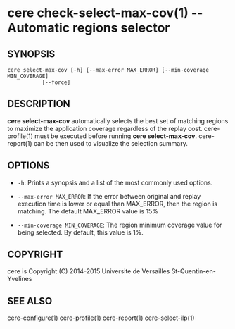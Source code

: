 cere check-select-max-cov(1) -- Automatic regions selector
==========================================================

## SYNOPSIS

```
cere select-max-cov [-h] [--max-error MAX_ERROR] [--min-coverage MIN_COVERAGE]
           [--force]
```

## DESCRIPTION

**cere select-max-cov** automatically selects the best set of matching regions to
maximize the application coverage regardless of the replay cost. cere-profile(1)
must be executed before running **cere select-max-cov**. cere-report(1) can be
then used to visualize the selection summary.

## OPTIONS

  * `-h`:
    Prints a synopsis and a list of the most commonly used options.

  * `--max-error MAX_ERROR`:
    If the error between original and replay execution time is lower or equal than
    MAX_ERROR, then the region is matching. The default MAX_ERROR value is 15%

  * `--min-coverage MIN_COVERAGE`:
    The region minimum coverage value for being selected. By default, this value
    is 1%.

## COPYRIGHT

cere is Copyright (C) 2014-2015 Universite de Versailles St-Quentin-en-Yvelines

## SEE ALSO

cere-configure(1) cere-profile(1) cere-report(1) cere-select-ilp(1)
